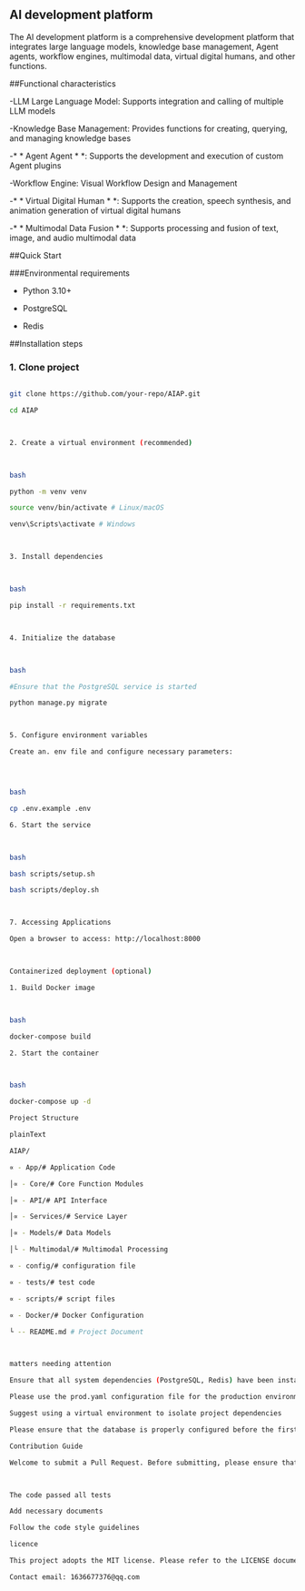 ## **AI development platform** 



The AI development platform is a comprehensive development platform that integrates large language models, 
knowledge base management, Agent agents, workflow engines, multimodal data, virtual digital humans, and other functions.



##Functional characteristics



-LLM Large Language Model: Supports integration and calling of multiple LLM models

-Knowledge Base Management: Provides functions for creating, querying, and managing knowledge bases

-* * Agent Agent * *: Supports the development and execution of custom Agent plugins

-Workflow Engine: Visual Workflow Design and Management

-* * Virtual Digital Human * *: Supports the creation, speech synthesis, and animation generation of virtual digital humans

-* * Multimodal Data Fusion * *: Supports processing and fusion of text, image, and audio multimodal data



##Quick Start



###Environmental requirements



- Python 3.10+

- PostgreSQL

- Redis



##Installation steps



### 1. Clone project

```bash

git clone https://github.com/your-repo/AIAP.git

cd AIAP



2. Create a virtual environment (recommended)



bash

python -m venv venv

source venv/bin/activate # Linux/macOS

venv\Scripts\activate # Windows



3. Install dependencies



bash

pip install -r requirements.txt



4. Initialize the database



bash

#Ensure that the PostgreSQL service is started

python manage.py migrate



5. Configure environment variables

Create an. env file and configure necessary parameters:




bash

cp .env.example .env

6. Start the service



bash

bash scripts/setup.sh

bash scripts/deploy.sh



7. Accessing Applications

Open a browser to access: http://localhost:8000



Containerized deployment (optional)

1. Build Docker image



bash

docker-compose build

2. Start the container



bash

docker-compose up -d

Project Structure

plainText

AIAP/

∝ - App/# Application Code

│∝ - Core/# Core Function Modules

│∝ - API/# API Interface

│∝ - Services/# Service Layer

│∝ - Models/# Data Models

│└ - Multimodal/# Multimodal Processing

∝ - config/# configuration file

∝ - tests/# test code

∝ - scripts/# script files

∝ - Docker/# Docker Configuration

└ -- README.md # Project Document



matters needing attention

Ensure that all system dependencies (PostgreSQL, Redis) have been installed

Please use the prod.yaml configuration file for the production environment

Suggest using a virtual environment to isolate project dependencies

Please ensure that the database is properly configured before the first startup

Contribution Guide

Welcome to submit a Pull Request. Before submitting, please ensure that:



The code passed all tests

Add necessary documents

Follow the code style guidelines

licence

This project adopts the MIT license. Please refer to the LICENSE document for details.

Contact email: 1636677376@qq.com
